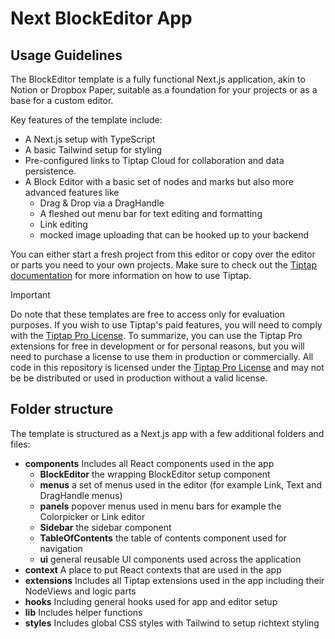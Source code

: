 # Next BlockEditor App

## Usage Guidelines

The BlockEditor template is a fully functional Next.js application, akin to Notion or Dropbox Paper, suitable as a
foundation for your projects or as a base for a custom editor.

Key features of the template include:

- A Next.js setup with TypeScript
- A basic Tailwind setup for styling
- Pre-configured links to Tiptap Cloud for collaboration and data persistence.
- A Block Editor with a basic set of nodes and marks but also more advanced features like
  - Drag & Drop via a DragHandle
  - A fleshed out menu bar for text editing and formatting
  - Link editing
  - mocked image uploading that can be hooked up to your backend

You can either start a fresh project from this editor or copy over the editor or parts you need to your own projects.
Make sure to check out the [Tiptap documentation](https://tiptap.dev) for more information on how to use Tiptap.

> [!Important]
> Do note that these templates are free to access only for evaluation purposes. If you wish to use Tiptap's paid features, you will need to comply with the [Tiptap Pro License](https://tiptap.dev/pro-license). To summarize, you can use the Tiptap Pro extensions for free in development or for personal reasons, but you will need to purchase a license to use them in production or commercially.
> All code in this repository is licensed under the [Tiptap Pro License](https://tiptap.dev/pro-license) and may not be be distributed or used in production without a valid license.

## Folder structure

The template is structured as a Next.js app with a few additional folders and files:

- **components** Includes all React components used in the app
  - **BlockEditor** the wrapping BlockEditor setup component
  - **menus** a set of menus used in the editor (for example Link, Text and DragHandle menus)
  - **panels** popover menus used in menu bars for example the Colorpicker or Link editor
  - **Sidebar** the sidebar component
  - **TableOfContents** the table of contents component used for navigation
  - **ui** general reusable UI components used across the application
- **context** A place to put React contexts that are used in the app
- **extensions** Includes all Tiptap extensions used in the app including their NodeViews and logic parts
- **hooks** Including general hooks used for app and editor setup
- **lib** Includes helper functions
- **styles** Includes global CSS styles with Tailwind to setup richtext styling
